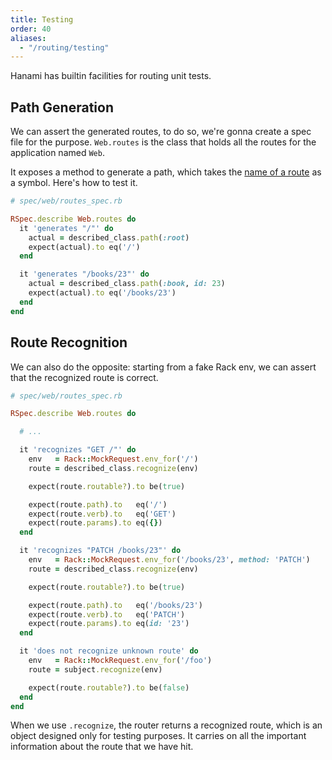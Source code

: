 ```yaml
---
title: Testing
order: 40
aliases:
  - "/routing/testing"
---
```


Hanami has builtin facilities for routing unit tests.

## Path Generation

We can assert the generated routes, to do so, we're gonna create a spec file for the purpose.
`Web.routes` is the class that holds all the routes for the application named `Web`.

It exposes a method to generate a path, which takes the [name of a route](/routing/basic-usage#named-routes) as a symbol.
Here's how to test it.

```ruby
# spec/web/routes_spec.rb

RSpec.describe Web.routes do
  it 'generates "/"' do
    actual = described_class.path(:root)
    expect(actual).to eq('/')
  end

  it 'generates "/books/23"' do
    actual = described_class.path(:book, id: 23)
    expect(actual).to eq('/books/23')
  end
end
```

## Route Recognition

We can also do the opposite: starting from a fake Rack env, we can assert that the recognized route is correct.

```ruby
# spec/web/routes_spec.rb

RSpec.describe Web.routes do

  # ...

  it 'recognizes "GET /"' do
    env   = Rack::MockRequest.env_for('/')
    route = described_class.recognize(env)

    expect(route.routable?).to be(true)

    expect(route.path).to   eq('/')
    expect(route.verb).to   eq('GET')
    expect(route.params).to eq({})
  end

  it 'recognizes "PATCH /books/23"' do
    env   = Rack::MockRequest.env_for('/books/23', method: 'PATCH')
    route = described_class.recognize(env)

    expect(route.routable?).to be(true)

    expect(route.path).to   eq('/books/23')
    expect(route.verb).to   eq('PATCH')
    expect(route.params).to eq(id: '23')
  end

  it 'does not recognize unknown route' do
    env   = Rack::MockRequest.env_for('/foo')
    route = subject.recognize(env)

    expect(route.routable?).to be(false)
  end
end
```

When we use `.recognize`, the router returns a recognized route, which is an object designed only for testing purposes.
It carries on all the important information about the route that we have hit.
